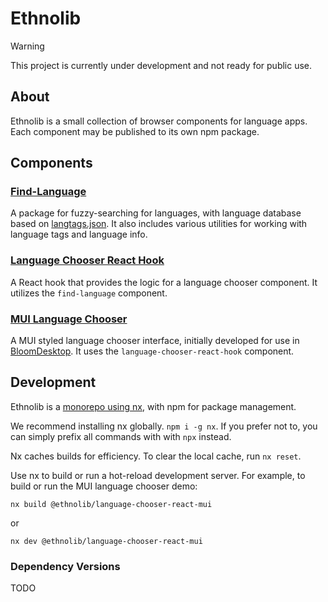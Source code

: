 # Ethnolib

> [!warning]
> This project is currently under development and not ready for public use.

## About

Ethnolib is a small collection of browser components for language apps. Each component may be published to its own npm package.

## Components

### [Find-Language](components/language-chooser/common/find-language/README.md)

A package for fuzzy-searching for languages, with language database based on [langtags.json](https://github.com/silnrsi/langtags). It also includes various utilities for working with language tags and language info.

### [Language Chooser React Hook](components/language-chooser/react/language-chooser-react-hook/README.md)

A React hook that provides the logic for a language chooser component. It utilizes the `find-language` component.

### [MUI Language Chooser](components/language-chooser/react/language-chooser-react-mui/README.md)

A MUI styled language chooser interface, initially developed for use in [BloomDesktop](https://github.com/BloomBooks/BloomDesktop). It uses the `language-chooser-react-hook` component.

## Development

Ethnolib is a [monorepo using nx](https://nx.dev/concepts/decisions/why-monorepos), with npm for package management.

We recommend installing nx globally.
`npm i -g nx`. If you prefer not to, you can simply prefix all commands with with `npx` instead.

Nx caches builds for efficiency. To clear the local cache, run `nx reset`.

Use nx to build or run a hot-reload development server. For example, to build or run the MUI language chooser demo:

```
nx build @ethnolib/language-chooser-react-mui
```

or

```
nx dev @ethnolib/language-chooser-react-mui
```

### Dependency Versions

TODO
